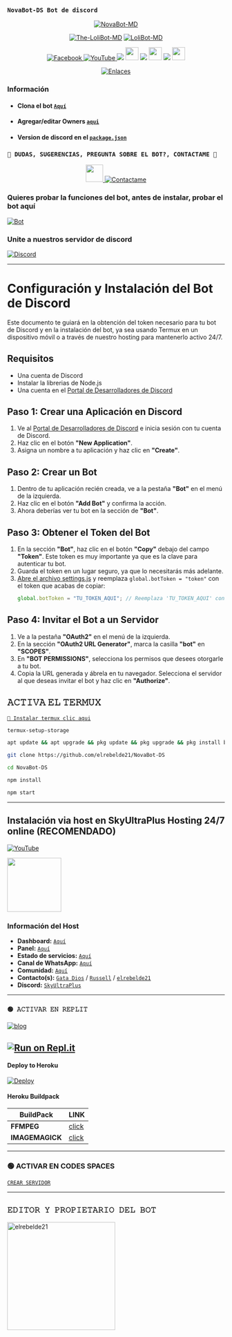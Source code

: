 ### `NovaBot-DS Bot de discord`

<p align="center">
<a href="#"><img title="NovaBot-MD" src="https://telegra.ph/file/343e60521da533ea8a2d3.jpg/badge/a -purple?colorA=%cc33ff&colorB=%cc33ff&style=for-the-badge"></a>
</p>
<p align="center">
<a href="#"><img title="The-LoliBot-MD" src="https://img.shields.io/badge/ME PUEDEN DAR UNA 🌟 SI TE AGRADA Y TE GUSTO :v ¡GRACIAS! -red?colorA=%255ff0000&colorB=%23017e40&style=for-the-badge"></a> 
<a href="#"><img title="LoliBot-MD" src="https://img.shields.io/badge/MIS REDES SOCIALES-red?colorA=%F77F48FF&colorB=%F77F48FF&style=for-the-badge">
<div align="center">
<a href="https://facebook.com/groups/872989990425789/">
<img src="https://img.shields.io/badge/Facebook-1877F2?style=for-the-badge&logo=facebook&logoColor=white" alt="Facebook">
</a>
<a href="https://www.youtube.com/@elrebelde.21">
<img src="https://img.shields.io/badge/YouTube-FF0000?style=for-the-badge&logo=youtube&logoColor=white" alt="YouTube">
</a>
<a href="https://www.tiktok.com/@lolibot_?_t=8ge2zeRZ04r&_r=1" target="_blank"> <img src="https://img.shields.io/badge/-TikTok-%23E4405F?style=for-the-badge&logo=tiktok&logoColor=black" target="_blank"></a> <img src="https://github.com/siegrin/siegrin/blob/main/Assets/Handshake.gif" height="30px">
</a>
<a href="https://www.instagram.com/mitzuki_chinita" target="_blank"> <img src="https://img.shields.io/badge/Instagram-E4405F?style=for-the-badge&logo=instagram&logoColor=white" target="_blank"></a> <img src="https://github.com/siegrin/siegrin/blob/main/Assets/Handshake.gif" height="30px">
</a>    
<a href="https://paypal.me/OficialGD" target="_blank"> <img src="https://img.shields.io/badge/PayPal-00457C?style=for-the-badge&logo=paypal&logoColor=white" target="_blank"></a> <img src="https://github.com/siegrin/siegrin/blob/main/Assets/Handshake.gif" height="30px">
</a>
    
[![Enlaces](https://img.shields.io/badge/Encontra_todos_los_enlace_en_un_único_lugar-000000%7D?style=for-the-badge&logo=biolink&logoColor=white)](https://atom.bio/lolibot)
</div>
    
### Información
- #### Clona el bot [`Aquí`](https://github.com/elrebelde21/NovaBot-DS/fork)
-  #### Agregar/editar Owners [`aqui`](https://github.com/elrebelde21/NovaBot-DS/blob/main/settings.js)
- #### Version de discord en el [`package.json`](https://github.com/elrebelde21/NovaBot-DS/blob/main/package.json)    

### `👑 DUDAS, SUGERENCIAS, PREGUNTA SOBRE EL BOT?, CONTACTAME 👑`
<p align="center">
<a href="https://github.com/elrebelde21"><img src="http://readme-typing-svg.herokuapp.com?font=mono&size=14&duration=3000&color=ABF7BB&center=verdadero&vCenter=verdadero&lines=Solo+escr%C3%ADba+si+tiene+dudas." height="40px"
</p>
    
<a href="https://facebook.com/groups/872989990425789/">
<img src="https://img.shields.io/badge/Facebook-1877F2?style=for-the-badge&logo=facebook&logoColor=white" alt="Contactame">
</a>

### Quieres probar la funciones del bot, antes de instalar, probar el bot aquí

<a href="https://discordapp.com/users/1294374548409421885" target="_blank">
  <img src="https://img.shields.io/badge/bot_oficial-%237289DA?style=for-the-badge&logo=discord&logoColor=white" alt="Bot" />
</a>

### Unite a nuestros servidor de discord 
<a href="https://discord.gg/XvvmFuDcEE" target="_blank">
  <img src="https://img.shields.io/badge/discord-%237289DA?style=for-the-badge&logo=discord&logoColor=white" alt="Discord" />
</a>

-----

# Configuración y Instalación del Bot de Discord

Este documento te guiará en la obtención del token necesario para tu bot de Discord y en la instalación del bot, ya sea usando Termux en un dispositivo móvil o a través de nuestro hosting para mantenerlo activo 24/7.

## Requisitos

- Una cuenta de Discord
- Instalar la librerias de Node.js
- Una cuenta en el [Portal de Desarrolladores de Discord](https://discord.com/developers/applications)

## Paso 1: Crear una Aplicación en Discord

1. Ve al [Portal de Desarrolladores de Discord](https://discord.com/developers/applications) e inicia sesión con tu cuenta de Discord.
2. Haz clic en el botón **"New Application"**.
3. Asigna un nombre a tu aplicación y haz clic en **"Create"**.

## Paso 2: Crear un Bot

1. Dentro de tu aplicación recién creada, ve a la pestaña **"Bot"** en el menú de la izquierda.
2. Haz clic en el botón **"Add Bot"** y confirma la acción.
3. Ahora deberías ver tu bot en la sección de **"Bot"**.

## Paso 3: Obtener el Token del Bot

1. En la sección **"Bot"**, haz clic en el botón **"Copy"** debajo del campo **"Token"**. Este token es muy importante ya que es la clave para autenticar tu bot.
2. Guarda el token en un lugar seguro, ya que lo necesitarás más adelante.
3. [Abre el archivo settings.js](https://github.com/elrebelde21/NovaBot-DS/blob/main/settings.js#L15) y reemplaza `global.botToken = "token"` con el token que acabas de copiar:
   ```javascript
   global.botToken = "TU_TOKEN_AQUI"; // Reemplaza 'TU_TOKEN_AQUI' con el token de tu bot
   ```

## Paso 4: Invitar el Bot a un Servidor

1. Ve a la pestaña **"OAuth2"** en el menú de la izquierda.
2. En la sección **"OAuth2 URL Generator"**, marca la casilla **"bot"** en **"SCOPES"**.
3. En **"BOT PERMISSIONS"**, selecciona los permisos que desees otorgarle a tu bot.
4. Copia la URL generada y ábrela en tu navegador. Selecciona el servidor al que deseas invitar el bot y haz clic en **"Authorize"**.

## 𝙰𝙲𝚃𝙸𝚅𝙰 𝙴𝙻 𝚃𝙴𝚁𝙼𝚄𝚇 
[`💫 Instalar termux clic aqui`](https://f-droid.org/es/packages/com.termux/)

```bash
termux-setup-storage
```
```bash
apt update && apt upgrade && pkg update && pkg upgrade && pkg install bash && pkg install libwebp && pkg install git -y && pkg install nodejs -y && pkg install ffmpeg -y && pkg install wget && pkg install imagemagick -y && pkg install yarn && pkg install nodejs 
```
```bash
git clone https://github.com/elrebelde21/NovaBot-DS
```
```bash
cd NovaBot-DS
```
```bash
npm install
```
```bash
npm start
```
----

## Instalación via host en SkyUltraPlus Hosting 24/7 online (RECOMENDADO) 

[![YouTube](https://img.shields.io/badge/SkyUltraPlus-Host-FF0000?style=for-the-badge&logo=youtube&logoColor=white)](https://youtu.be/fZbcCLpSH6Y?si=1sDen7Bzmb7jVpAI)

<a href="https://dash.skyultraplus.com"><img src="https://qu.ax/zFzXF.png" height="125px"></a>

### Información del Host
- **Dashboard:** [`Aquí`](https://dash.skyultraplus.com)
- **Panel:** [`Aquí`](https://panel.skyultraplus.com)
- **Estado de servicios:** [`Aquí`](https://estado.skyultraplus.com)
- **Canal de WhatsApp:** [`Aquí`](https://whatsapp.com/channel/0029VakUvreFHWpyWUr4Jr0g)
- **Comunidad:** [`Aquí`](https://chat.whatsapp.com/JPwcXvPEUwlEOyjI3BpYys)
- **Contacto(s):** [`Gata Dios`](https://wa.me/message/B3KTM5XN2JMRD1) / [`Russell`](https://api.whatsapp.com/send/?phone=15167096032&text&type=phone_number&app_absent=0) / [`elrebelde21`](https://facebook.com/elrebelde21)
- **Discord:** [`SkyUltraPlus`](https://discord.gg/Ph4eWsZ8)

------------------ 
### `🟢 𝙰𝙲𝚃𝙸𝚅𝙰𝚁 𝙴𝙽 𝚁𝙴𝙿𝙻𝙸𝚃`

[![blog](https://img.shields.io/badge/Replit-Tutorial-FF0000?style=for-the-badge&logo=youtube&logoColor=white)
](https://youtu.be/SMjCcfuyWQE)

[![Run on Repl.it](https://repl.it/badge/github/elrebelde21/NovaBot-DS)](https://repl.it/github/elrebelde21/NovaBot-DS) 
------------------
#### Deploy to Heroku
[![Deploy](https://www.herokucdn.com/deploy/button.svg)](https://heroku.com/deploy?template=https://github.com/elrebelde21/NovaBot-DS)

#### Heroku Buildpack
| BuildPack | LINK |
|--------|--------|
| **FFMPEG** |[click](https://github.com/jonathanong/heroku-buildpack-ffmpeg-latest) |
| **IMAGEMAGICK** | [click](https://github.com/DuckyTeam/heroku-buildpack-imagemagick) |

------------------

### 🟢 ACTIVAR EN CODES SPACES 

[`CREAR SERVIDOR`](https://github.com/codespaces/new?skip_quickstart=true&machine=basicLinux32gb&repo=elrebelde21/NovaBot-DS&ref=main&geo=UsEast)

------------------ 

## `𝙴𝙳𝙸𝚃𝙾𝚁 𝚈 𝙿𝚁𝙾𝙿𝙸𝙴𝚃𝙰𝚁𝙸𝙾 𝙳𝙴𝙻 𝙱𝙾𝚃`

<a href="https://github.com/elrebelde21"><img src="https://github.com/elrebelde21.png" width="250" height="250" alt="elrebelde21"/></a>
